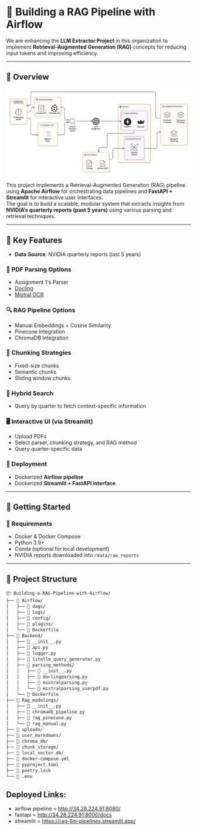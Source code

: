 # 📘 Building a RAG Pipeline with Airflow

We are enhancing the **LLM Extractor Project** in this organization to implement **Retrieval-Augmented Generation (RAG)** concepts for reducing input tokens and improving efficiency.

---

## 📌 Overview
![alt text](image.png)


This project implements a Retrieval-Augmented Generation (RAG) pipeline using **Apache Airflow** for orchestrating data pipelines and **FastAPI + Streamlit** for interactive user interfaces.  
The goal is to build a scalable, modular system that extracts insights from **NVIDIA’s quarterly reports (past 5 years)** using various parsing and retrieval techniques.

---

## 🧠 Key Features

- **Data Source**: NVIDIA quarterly reports (last 5 years)

### 📄 PDF Parsing Options
- Assignment 1's Parser  
- [Docling](https://github.com/docling)  
- [Mistral OCR](https://mistral.ai/news/mistral-ocr)

### 🔍 RAG Pipeline Options
- Manual Embeddings + Cosine Similarity  
- Pinecone Integration  
- ChromaDB Integration  

### 📏 Chunking Strategies
- Fixed-size chunks  
- Semantic chunks  
- Sliding window chunks  

### 🧠 Hybrid Search
- Query by quarter to fetch context-specific information  

### 🖥️ Interactive UI (via Streamlit)
- Upload PDFs  
- Select parser, chunking strategy, and RAG method  
- Query quarter-specific data  

### 🚀 Deployment
- Dockerized **Airflow pipeline**  
- Dockerized **Streamlit + FastAPI interface**

---

## 🚀 Getting Started

### 🔧 Requirements
- Docker & Docker Compose  
- Python 3.9+  
- Conda (optional for local development)  
- NVIDIA reports downloaded into `/data/raw_reports`

---

## 📂 Project Structure
```
📦 Building-a-RAG-Pipeline-with-Airflow/
├── 📂 Airflow/
│   ├── 📂 dags/
│   ├── 📂 logs/
│   ├── 📂 config/
│   ├── 📂 plugins/
│   └── 📄 Dockerfile
├── 📂 Backend/
│   ├── 📄 __init__.py
│   ├── 📄 api.py
│   ├── 📄 logger.py
│   ├── 📄 litellm_query_generator.py
│   ├── 📂 parsing_methods/
│   │   ├── 📄 __init__.py
│   │   ├── 📄 doclingparsing.py
│   │   ├── 📄 mistralparsing.py
│   │   └── 📄 mistralparsing_userpdf.py
│   └── 📄 Dockerfile
├── 📂 Rag_modelings/
│   ├── 📄 __init__.py
│   ├── 📄 chromadb_pipeline.py
│   ├── 📄 rag_pinecone.py
│   └── 📄 rag_manual.py
├── 📂 uploads/
├── 📂 user_markdowns/
├── 📂 chroma_db/
├── 📂 chunk_storage/
├── 📂 local_vector.db/
├── 📄 docker-compose.yml
├── 📄 pyproject.toml
├── 📄 poetry.lock
└── 📄 .env
```
## Deployed Links:
- airflow pipeline = http://34.28.224.91:8080/
- fastapi = http://34.28.224.91:8000/docs
- streamlit = https://rag-llm-pipelines.streamlit.app/
